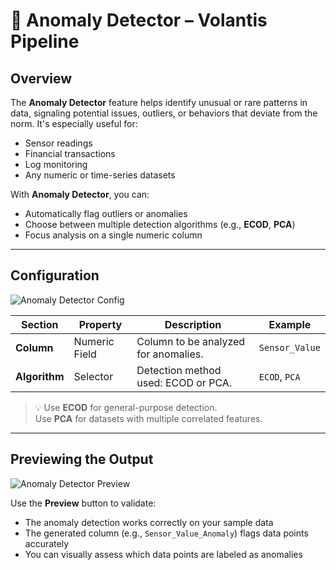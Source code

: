 # 🚨 Anomaly Detector – Volantis Pipeline

## Overview  
The **Anomaly Detector** feature helps identify unusual or rare patterns in data, signaling potential issues, outliers, or behaviors that deviate from the norm. It's especially useful for:

- Sensor readings  
- Financial transactions  
- Log monitoring  
- Any numeric or time-series datasets

With **Anomaly Detector**, you can:

- Automatically flag outliers or anomalies  
- Choose between multiple detection algorithms (e.g., **ECOD**, **PCA**)  
- Focus analysis on a single numeric column

---

## Configuration

![Anomaly Detector Config](/vdata/documentation/pipeline/anomaly-detect/anomaly-detect-config.webp)

| Section        | Property       | Description                                                                 | Example             |
|----------------|----------------|-----------------------------------------------------------------------------|---------------------|
| **Column**     | Numeric Field  | Column to be analyzed for anomalies.                                        | `Sensor_Value`      |
| **Algorithm**  | Selector       | Detection method used: ECOD or PCA.                                         | `ECOD`, `PCA`       |

> 💡 Use **ECOD** for general-purpose detection.  
> Use **PCA** for datasets with multiple correlated features.

---

## Previewing the Output

![Anomaly Detector Preview](/vdata/documentation/pipeline/anomaly-detect/anomaly-detect-preview.webp)

Use the **Preview** button to validate:

- The anomaly detection works correctly on your sample data  
- The generated column (e.g., `Sensor_Value_Anomaly`) flags data points accurately  
- You can visually assess which data points are labeled as anomalies

